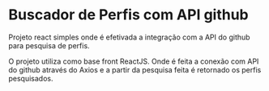 # Buscador de Perfis com API github
Projeto react simples onde é efetivada a integração com a API do github para pesquisa de perfis.


O projeto utiliza como base front ReactJS. Onde é feita a conexão com API do github através do Axios e a partir da pesquisa feita é retornado os perfis pesquisados.
